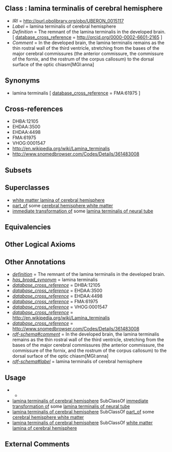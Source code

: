
## Class : lamina terminalis of cerebral hemisphere

 * *IRI* = http://purl.obolibrary.org/obo/UBERON_0015117
 * *Label* = lamina terminalis of cerebral hemisphere
 * *Definition* = The remnant of the lamina terminalis in the developed brain. [ [database_cross_reference](../../ef/oboInOwl#hasDbXref.md) = http://orcid.org/0000-0002-6601-2165 ]
 * *Comment* = In the developed brain, the lamina terminalis remains as the thin rostral wall of the third ventricle, stretching from the bases of the major cerebral commissures (the anterior commissure, the commissure of the fornix, and the rostrum of the corpus callosum) to the dorsal surface of the optic chiasm[MGI:anna]

## Synonyms

 * lamina terminalis [ [database_cross_reference](../../ef/oboInOwl#hasDbXref.md) = FMA:61975 ]

## Cross-references

 * DHBA:12105
 * EHDAA:3500
 * EHDAA:4498
 * FMA:61975
 * VHOG:0001547
 * http://en.wikipedia.org/wiki/Lamina_terminalis
 * http://www.snomedbrowser.com/Codes/Details/361483008

## Subsets


## Superclasses

 * [white matter lamina of cerebral hemisphere](../../UBERON/32/UBERON_0014532.md)
 * [part_of](../../BFO/50/BFO_0000050.md) some [cerebral hemisphere white matter](../../UBERON/37/UBERON_0002437.md)
 * [immediate transformation of](../../RO/95/RO_0002495.md) some [lamina terminalis of neural tube](../../UBERON/78/UBERON_0005078.md)

## Equivalencies


## Other Logical Axioms


## Other Annotations

 * *[definition](../../IAO/15/IAO_0000115.md)* = The remnant of the lamina terminalis in the developed brain.
 * *[has_broad_synonym](../../ym/oboInOwl#hasBroadSynonym.md)* = lamina terminalis
 * *[database_cross_reference](../../ef/oboInOwl#hasDbXref.md)* = DHBA:12105
 * *[database_cross_reference](../../ef/oboInOwl#hasDbXref.md)* = EHDAA:3500
 * *[database_cross_reference](../../ef/oboInOwl#hasDbXref.md)* = EHDAA:4498
 * *[database_cross_reference](../../ef/oboInOwl#hasDbXref.md)* = FMA:61975
 * *[database_cross_reference](../../ef/oboInOwl#hasDbXref.md)* = VHOG:0001547
 * *[database_cross_reference](../../ef/oboInOwl#hasDbXref.md)* = http://en.wikipedia.org/wiki/Lamina_terminalis
 * *[database_cross_reference](../../ef/oboInOwl#hasDbXref.md)* = http://www.snomedbrowser.com/Codes/Details/361483008
 * *[rdf-schema#comment](../../nt/rdf-schema#comment.md)* = In the developed brain, the lamina terminalis remains as the thin rostral wall of the third ventricle, stretching from the bases of the major cerebral commissures (the anterior commissure, the commissure of the fornix, and the rostrum of the corpus callosum) to the dorsal surface of the optic chiasm[MGI:anna]
 * *[rdf-schema#label](../../el/rdf-schema#label.md)* = lamina terminalis of cerebral hemisphere

## Usage

 * -
 * [lamina terminalis of cerebral hemisphere](../../UBERON/17/UBERON_0015117.md) SubClassOf [immediate transformation of](../../RO/95/RO_0002495.md) some [lamina terminalis of neural tube](../../UBERON/78/UBERON_0005078.md)
 * [lamina terminalis of cerebral hemisphere](../../UBERON/17/UBERON_0015117.md) SubClassOf [part_of](../../BFO/50/BFO_0000050.md) some [cerebral hemisphere white matter](../../UBERON/37/UBERON_0002437.md)
 * [lamina terminalis of cerebral hemisphere](../../UBERON/17/UBERON_0015117.md) SubClassOf [white matter lamina of cerebral hemisphere](../../UBERON/32/UBERON_0014532.md)

## External Comments

